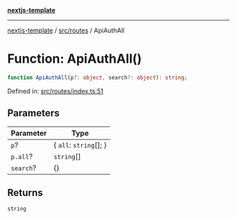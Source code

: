 [**nextjs-template**](README.md)

---

[nextjs-template](README.md) / [src/routes](src.routes.md) / ApiAuthAll

# Function: ApiAuthAll()

```ts
function ApiAuthAll(p?: object, search?: object): string;
```

Defined in: [src/routes/index.ts:51](https://github.com/Its-Satyajit/nextjs-template/blob/c8d81b09293d759cbf04e9bc7e542cc7d90740e6/src/routes/index.ts#L51)

## Parameters

| Parameter | Type                     |
| --------- | ------------------------ |
| `p`?      | \{ `all`: `string`[]; \} |
| `p.all`?  | `string`[]               |
| `search`? | \{\}                     |

## Returns

`string`
